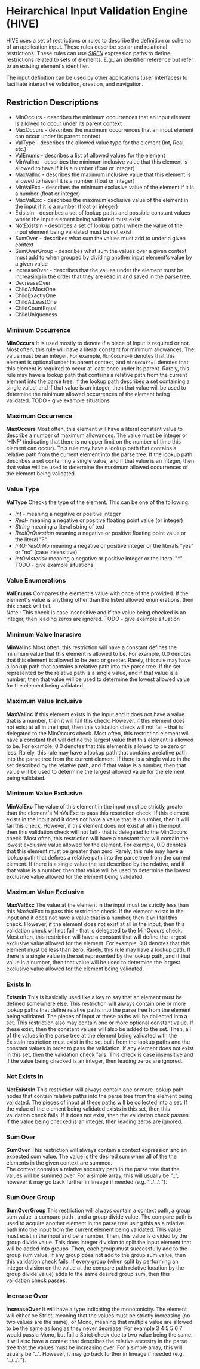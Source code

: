 # Heirarchical Input Validation Engine (HIVE) 
HIVE uses a set of restrictions or rules to describe the definition or schema of an application input. 
These rules describe scalar and relational restrictions. These rules can use [_SIREN_](/waspsiren/README.md)
expression paths to define restrictions related to sets of elements. E.g., an identifier reference but refer to an existing
element's identifier.

The input definition can be used by other applications (user interfaces) to facilitate interactive validation,
creation, and navigation.


## Restriction Descriptions


* MinOccurs - describes the minimum occurrences that an input element is allowed to occur under its parent context
* MaxOccurs - describes the maximum occurrences that an input element can occur under its parent context
* ValType - describes the allowed value type for the element (Int, Real, etc.)
* ValEnums - describes a list of allowed values for the element 
* MinValInc - describes the minimum inclusive value that this element is allowed to have if it is a number (float or integer)
* MaxValInc - describes the maximum inclusive value that this element is allowed to have if it is a number (float or integer)
* MinValExc - describes the minimum exclusive value of the element if it is a number (float or integer)
* MaxValExc - describes the maximum exclusive value of the element in the input if it is a number (float or integer)
* ExistsIn - describes a set of lookup paths and possible constant values where the input element being validated must exist
* NotExistsIn - describes a set of lookup paths where the value of the input element being validated must be not exist
* SumOver - describes what sum the values must add to under a given context
* SumOverGroup - describes what sum the values over a given context must add to when grouped by dividing another input element's value by a given value
* IncreaseOver - describes that the values under the element must be increasing in the order that they are read in and saved in the parse tree.
* DecreaseOver 
* ChildAtMostOne 
* ChildExactlyOne 
* ChildAtLeastOne 
* ChildCountEqual 
* ChildUniqueness 
 

### Minimum Occurrence 
__MinOccurs__ It is used mostly to denote if a piece of input is required or not.
Most often, this rule will have a literal constant for minimum allowances.  The value 
must be an integer. For example, `MinOccurs=0` denotes that this element is optional 
under its parent context, and `MinOccurs=1` denotes that this element is required to
occur at least once under its parent. Rarely, this rule may have a lookup path that 
contains a relative path from the current element into the parse tree.  If the lookup
path describes a set containing a single value, and if that value is an integer, then
that value will be used to determine the minimum allowed occurrences of the element being validated.
TODO - give example situations
 
### Maximum Occurrence
__MaxOccurs__ Most often, this element will have a literal constant value to describe
a  number of maximum allowances.  The value  must be integer or '+INF' (indicating that
there is no upper limit on the number of time this element can occur). This rule may have
a  lookup path that contains a relative path from the current element into the parse tree.
If the lookup path describes a set containing a single value, and if that value is an integer,
then that value will be used to determine the maximum allowed occurrences of the element being
validated.

 
### Value Type
__ValType__  Checks the type of the element. This can be one of the following: 
* _Int_ - meaning a negative or positive integer
* _Real_- meaning a negative or positive floating point value (or integer)
* _String_ meaning a literal string of text
* _RealOrQuestion_ meaning a negative or positive floating point value or the literal "?"
* _IntOrYesOrNo_ meaning a negative or positive integer or the literals "yes" or "no" (case insensitive)
* _IntOrAsterisk_ meaning a negative or positive integer or the literal "*"
TODO - give example situations 

### Value Enumerations
__ValEnums__ Compares the element's value with once of the provided. If the element's
value is anything other than the listed allowed enumerations, then this check will fail.  
Note : This check is case insensitive and if the value being checked is an integer, 
then leading zeros are ignored.
TODO - give example situation

### Minimum Value Incrusive
__MinValInc__ Most often, this restriction will have a constant defines the minimum 
value that this element is allowed to be.  For example, 0.0 denotes that this element
is allowed to be zero or greater.  Rarely, this rule may have a lookup path that contains
a relative path into the parse tree.  If the set represented by the relative path is a single
value, and if that value is a number, then that value will be used to determine the lowest
allowed value for the element being validated.

### Maximum Value Inclusive
__MaxValInc__ If this element exists in the input and it does not have
a value that is a number, then it will fail this check.  However, if this element does not
exist at all in the input, then this validation check will not fail - that is delegated
to the MinOccurs check.  Most often, this restriction element will have a constant that will 
define the largest value that this element is allowed to be.  For example, 0.0 denotes that
this element is allowed to be zero or less. Rarely, this rule may have a lookup path that 
contains a relative path into the parse tree from the current element.  If there is a single
value in the set described by the relative path, and if that value is a number, then that
value will be used to determine the largest allowed value for the element being validated.

### Minimum Value Exclusive
__MinValExc__ The value of this element in the input must be strictly greater
than the element's MinValExc to pass this restriction check.  If this element exists in the input
and it does not have a value that is a number, then it will fail this check.  However, if this
element does not exist at all in the input, then this validation check will not fail - that
is delegated to the MinOccurs check.  Most often, this restriction will have a constant that
will contain the lowest exclusive value allowed for the element.  For example, 0.0 denotes
that this element must be greater than zero. Rarely, this rule may have a lookup path that
defines a relative path into the parse tree from the current element. If there is a single
value the set described by the relative, and if that value is a number, then that value will
be used to determine the lowest exclusive value allowed for the element being validated.

### Maximum Value Exclusive
__MaxValExc__ The value at the element in the input must be strictly less than this MaxValExc
to pass this restriction check.  If the element exists in the input and it does not have a value
that is a number, then it will fail this check.  However, if the element does not exist at all
in the input, then this validation check will not fail - that is delegated to the MinOccurs check.
Most often, this restriction will have a constant that will define the largest exclusive value
allowed for the  element.  For example, 0.0 denotes that this element must be less than zero. 
Rarely, this rule may have a lookup path.  If there is a single value in the set represented by
the lookup path, and if that value is a number, then that value will be used to determine the
largest exclusive value allowed for the element being validated.

### Exists In
__ExistsIn__ This is basically used like a key to say that an element must be defined somewhere
else.  This restriction will always contain one or more lookup paths that define relative paths
into the parse tree from the element being validated.  The pieces of input at these paths will
be collected into a set.  This restriction also may contain one or more optional constant value.
If these exist, then the constant values will also be added to the set.  Then, all of the values
in the parse tree at the element being validated with the ExistsIn restriction must exist in the
set built from the lookup paths and the constant values in order to pass the validation.  If any
element does not exist in this set, then the validation check fails.  This check is case insensitive
and if the value being checked is an integer, then leading zeros are ignored.


### Not Exists In
__NotExistsIn__ This restriction will always contain one or more lookup path nodes that contain
relative paths into the parse tree from the element being validated. The pieces of input at
these paths will be collected into a set.  If the value of the element being validated exists
in this set, then this validation check fails.  If it does not exist, then the validation check passes.
If the value being checked is an integer, then leading zeros are ignored.

### Sum Over
__SumOver__ This restriction will always contain a context expression and an expected sum value. 
The value is the desired sum when all of the the  elements in the given context are summed.  
The context contains a relative ancestry path in the parse tree that the values will be summed over.
For a simple array, this will usually be "..", however it may go back further in lineage if needed (e.g. "../../..").  


### Sum Over Group
__SumOverGroup__ This restriction will always contain a context path, a group sum value, a compare path
, and a group divide value.  The compare path is used to acquire another element in the parse tree using
this as a relative path into the input from the current element being validated.  This value must exist
in the input and be a number.  Then, this value is divided by the group divide value.  This does integer
division to split the input element that will be added into groups.  Then, each group must successfully
add to the group sum value.  If any group does not add to the group sum value, then this validation check
fails.  If every group (when split by performing an integer division on the value at the compare path relative
location by the group divide value) adds to the same desired group sum, then this validation check passes.


### Increase Over 
__IncreaseOver__  It will have a type indicating the monotonicity. The element will either be Strict,
meaning that the values must be strictly increasing (no two values are the same), or Mono, meaning
that multiple value are allowed to be the same as long as they never decrease.  For example 3 4 5 5 6 7 would
pass a Mono, but fail a Strict check due to two value being the same.  It will also have a context that describes
the relative ancestry in the parse tree that the values must be increasing over.  For a simple array, this will
usually be "..". However, it may go back further in lineage if needed (e.g. "../../..").




